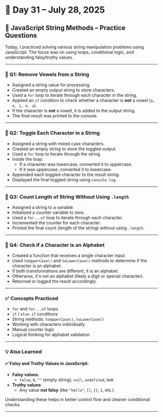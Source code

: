 # 📅 Day 31 – July 28, 2025

## 🎯 JavaScript String Methods – Practice Questions

Today, I practiced solving various string manipulation problems using JavaScript. The focus was on using loops, conditional logic, and understanding falsy/truthy values.

---

### 🧪 Q1: Remove Vowels from a String

- Assigned a string value for processing.
- Created an empty output string to store characters.
- Used a `for` loop to iterate through each character in the string.
- Applied an `if` condition to check whether a character is **not** a vowel (`a, e, i, o, u`).
- If the character is **not** a vowel, it is added to the output string.
- The final result was printed to the console.

---

### 🧪 Q2: Toggle Each Character in a String

- Assigned a string with mixed case characters.
- Created an empty string to store the toggled output.
- Used a `for` loop to iterate through the string.
- Inside the loop:
  - If a character was lowercase, converted it to uppercase.
  - If it was uppercase, converted it to lowercase.
- Appended each toggled character to the result string.
- Displayed the final toggled string using `console.log`.

---

### 🧪 Q3: Count Length of String Without Using `.length`

- Assigned a string to a variable.
- Initialized a counter variable to zero.
- Used a `for...of` loop to iterate through each character.
- Incremented the counter for each character.
- Printed the final count (length of the string) without using `.length`.

---

### 🧪 Q4: Check if a Character is an Alphabet

- Created a function that receives a single character input.
- Used `toUpperCase()` and `toLowerCase()` methods to determine if the character is an alphabet.
- If both transformations are different, it is an alphabet.
- Otherwise, it's not an alphabet (likely a digit or special character).
- Returned or logged the result accordingly.

---

### ✅ Concepts Practiced

- `for` and `for...of` loops
- `if` / `else if` conditions
- String methods: `toUpperCase()`, `toLowerCase()`
- Working with characters individually
- Manual counter logic
- Logical thinking for alphabet validation

---

### 💡 Also Learned

#### ✅ Falsy and Truthy Values in JavaScript:

- **Falsy values**:
  - `false`, `0`, `""` (empty string), `null`, `undefined`, `NaN`
- **Truthy values**:
  - Any value **not falsy** (like `"hello"`, `[]`, `{}`, `1`, etc.)

Understanding these helps in better control flow and cleaner conditional checks.

---

